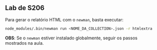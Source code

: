 ## Lab de S206

Para gerar o relatório HTML com o `newman`, basta executar:

```bash
node_modules/.bin/newman run <NOME_DA_COLLECTION>.json -r htmlextra
```

**OBS**: Se o `newman` estiver instalado globalmente, seguir os passos
mostrados na aula.
